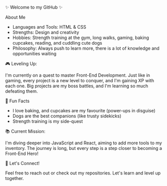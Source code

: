 ✨ Welcome to my GitHub ✨

About Me

<ul>
  <li>Languages and Tools: HTML & CSS</li>
  <li>Strengths: Design and creativity</li>
  <li>Hobbies: Strength training at the gym, long walks, gaming, baking cupcakes, reading, and cuddling cute dogs</li>
  <li>Philosophy: Always push to learn more, there is a lot of knowledge and opportunities waiting</li>
</ul>

🎮 Leveling Up:

I'm currently on a quest to master Front-End Development. Just like in gaming, every project is a new level to conquer, and I'm gaining XP with each one. Big projects are my boss battles, and I'm learning so much defeating them.

🧁 Fun Facts

<ul>
  <li>I love baking, and cupcakes are my favourite (power-ups in disguise)</li>
  <li>Dogs are the best companions (like trusty sidekicks)</li>
  <li>Strength training is my side-quest</li>
</ul>

📚 Current Mission:

I'm diving deeper into JavaScript and React, aiming to add more tools to my inventory. The journey is long, but every step is a step closer to becoming a Front-End Hero!

🌸 Let's Connect!

Feel free to reach out or check out my repositories. Let's learn and level up together.
